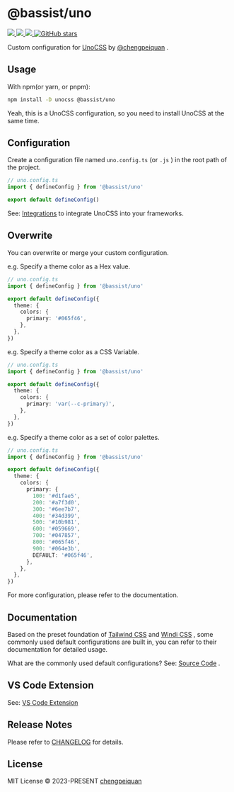 # @bassist/uno

<p>
  <a href='https://www.npmjs.com/package/@bassist/uno'>
    <img src="https://img.shields.io/npm/v/@bassist/uno?color=f43f5e&label=npm" />
  </a>
  <a href="https://www.npmjs.com/package/@bassist/uno" target="__blank">
    <img src="https://img.shields.io/npm/dt/@bassist/uno?color=f43f5e&label=downloads" />
  </a>
  <a href="https://github.com/chengpeiquan/bassist/tree/main/packages/uno" target="__blank">
    <img src="https://img.shields.io/static/v1?label=&message=docs%20%26%20demos&color=f43f5e" />
  </a>
  <a href="https://github.com/chengpeiquan/bassist" target="__blank">
    <img alt="GitHub stars" src="https://img.shields.io/github/stars/chengpeiquan/bassist?style=social" />
  </a>
</p>

Custom configuration for [UnoCSS](https://unocss.dev/) by [@chengpeiquan](https://github.com/chengpeiquan) .

## Usage

With npm(or yarn, or pnpm):

```bash
npm install -D unocss @bassist/uno
```

Yeah, this is a UnoCSS configuration, so you need to install UnoCSS at the same time.

## Configuration

Create a configuration file named `uno.config.ts` (or `.js` ) in the root path of the project.

```ts
// uno.config.ts
import { defineConfig } from '@bassist/uno'

export default defineConfig()
```

See: [Integrations](https://unocss.dev/integrations/) to integrate UnoCSS into your frameworks.

## Overwrite

You can overwrite or merge your custom configuration.

e.g. Specify a theme color as a Hex value.

```ts
// uno.config.ts
import { defineConfig } from '@bassist/uno'

export default defineConfig({
  theme: {
    colors: {
      primary: '#065f46',
    },
  },
})
```

e.g. Specify a theme color as a CSS Variable.

```ts
// uno.config.ts
import { defineConfig } from '@bassist/uno'

export default defineConfig({
  theme: {
    colors: {
      primary: 'var(--c-primary)',
    },
  },
})
```

e.g. Specify a theme color as a set of color palettes.

```ts
// uno.config.ts
import { defineConfig } from '@bassist/uno'

export default defineConfig({
  theme: {
    colors: {
      primary: {
        100: '#d1fae5',
        200: '#a7f3d0',
        300: '#6ee7b7',
        400: '#34d399',
        500: '#10b981',
        600: '#059669',
        700: '#047857',
        800: '#065f46',
        900: '#064e3b',
        DEFAULT: '#065f46',
      },
    },
  },
})
```

For more configuration, please refer to the documentation.

## Documentation

Based on the preset foundation of [Tailwind CSS](https://tailwindcss.com) and [Windi CSS](https://windicss.org) , some commonly used default configurations are built in, you can refer to their documentation for detailed usage.

What are the commonly used default configurations? See: [Source Code](https://github.com/chengpeiquan/bassist/tree/main/packages/uno/src/index.ts) .

## VS Code Extension

See: [VS Code Extension](https://unocss.dev/integrations/vscode)

## Release Notes

Please refer to [CHANGELOG](https://github.com/chengpeiquan/bassist/blob/main/packages/uno/CHANGELOG.md) for details.

## License

MIT License © 2023-PRESENT [chengpeiquan](https://github.com/chengpeiquan)
